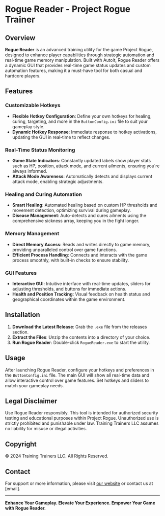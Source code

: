 # Rogue Reader - Project Rogue Trainer

## Overview
**Rogue Reader** is an advanced training utility for the game Project Rogue, designed to enhance player capabilities through strategic automation and real-time game memory manipulation. Built with AutoIt, Rogue Reader offers a dynamic GUI that provides real-time game status updates and custom automation features, making it a must-have tool for both casual and hardcore players.

## Features

### Customizable Hotkeys
- **Flexible Hotkey Configuration**: Define your own hotkeys for healing, curing, targeting, and more in the `ButtonConfig.ini` file to suit your gameplay style.
- **Dynamic Hotkey Response**: Immediate response to hotkey activations, updating the GUI in real-time to reflect changes.

### Real-Time Status Monitoring
- **Game State Indicators**: Constantly updated labels show player stats such as HP, position, attack mode, and current ailments, ensuring you're always informed.
- **Attack Mode Awareness**: Automatically detects and displays current attack mode, enabling strategic adjustments.

### Healing and Curing Automation
- **Smart Healing**: Automated healing based on custom HP thresholds and movement detection, optimizing survival during gameplay.
- **Disease Management**: Auto-detects and cures ailments using the comprehensive sickness array, keeping you in the fight longer.

### Memory Management
- **Direct Memory Access**: Reads and writes directly to game memory, providing unparalleled control over game functions.
- **Efficient Process Handling**: Connects and interacts with the game process smoothly, with built-in checks to ensure stability.

### GUI Features
- **Interactive GUI**: Intuitive interface with real-time updates, sliders for adjusting thresholds, and buttons for immediate actions.
- **Health and Position Tracking**: Visual feedback on health status and geographical coordinates within the game environment.

## Installation

1. **Download the Latest Release**: Grab the `.exe` file from the releases section.
2. **Extract the Files**: Unzip the contents into a directory of your choice.
3. **Run Rogue Reader**: Double-click `RogueReader.exe` to start the utility.

## Usage

After launching Rogue Reader, configure your hotkeys and preferences in the `ButtonConfig.ini` file. The main GUI will show all real-time data and allow interactive control over game features. Set hotkeys and sliders to match your gameplay needs.

## Legal Disclaimer
Use Rogue Reader responsibly. This tool is intended for authorized security testing and educational purposes within Project Rogue. Unauthorized use is strictly prohibited and punishable under law. Training Trainers LLC assumes no liability for misuse or illegal activities.

## Copyright
© 2024 Training Trainers LLC. All Rights Reserved.

## Contact
For support or more information, please visit [our website](#) or contact us at [email].

---

**Enhance Your Gameplay. Elevate Your Experience. Empower Your Game with Rogue Reader.**

